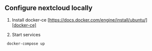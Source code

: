 ## Configure nextcloud locally



1. Install docker-ce
[https://docs.docker.com/engine/install/ubuntu/][docker-ce]

[docker-ce]: https://docs.docker.com/engine/install/ubuntu/

2. Start services

```
 docker-compose up
```


